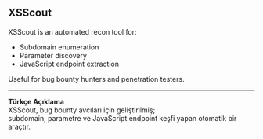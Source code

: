 ## XSScout

XSScout is an automated recon tool for:

- Subdomain enumeration
- Parameter discovery
- JavaScript endpoint extraction

Useful for bug bounty hunters and penetration testers.

---

**Türkçe Açıklama**  
XSScout, bug bounty avcıları için geliştirilmiş;  
subdomain, parametre ve JavaScript endpoint keşfi yapan otomatik bir araçtır.
